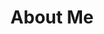---
title: About Me
home:
    title: Subhrajyoty Roy
    subtitle: I am just a soul curious about learning about statistics, mathematics and data science.
    biolist:
    -   bio: "Principal Information Researcher"
        affiliation: "[SysCloud](https://www.syscloud.com/)"
    -   bio: "an External Research Fellow"
        affiliation: "[Indian Statistical Institute, Kolkata](https://www.isical.ac.in)"
tabs:

    -   id: "publications"
        title: My Publications
        subtitle: "Sharing Knowledge, Insight, and Innovation: I have had the privilege to contribute to the field through talks, publications, and project reports."
        img: "/svg/book.svg"
        icon: "fa fa-book"

    -   id: "reports"
        title: "Project and Tech Reports"
        subtitle: ""
        img: "/svg/data-science.svg"
        icon: "fas fa-clipboard"

    -   id: "talks"
        title: "Talks and Presentations"
        subtitle: ""
        img: "/svg/undraw_teaching.svg"
        icon: "fas fa-volume-high"

    -   id: "softwares"
        title: Softwares
        subtitle: "Innovative Solutions, Custom Tools, and Streamlined Workflows: Throughout my journey, I have developed some softwares and packages to address specific needs and enhance productivity, as well as data science tools related to my publications."
        img: "/svg/pyramid.svg"
        icon: "fa fa-cogs"

    -   id: "experiences"
        title: "My Education and Work Experiences"
        subtitle: "Nurturing Knowledge and Cultivating Expertise"
        img: "/svg/eye.svg"
        icon: "fa fa-globe"


experiences:
    -   title: "Secondary"
        timeline: "2014"
        organization: "Nimta High School"
        location: "Kolkata, India"
        icon: "fas fa-school"
        description: 
            - "Secured 12th rank in all West Bengal with a score of 94.57%"

    -   title: "Higher Secondary"
        timeline: "2014-2016"
        organization: "Nimta High School"
        location: "Kolkata, India"
        icon: "fas fa-user-graduate"
        description: 
            - "Secured 2nd rank in the district with a score of 93.4%"
    
    -   title: "Bachelors of Statistics"
        timeline: "2016-2019"
        organization: "Indian Statistical Institute"
        location: "Kolkata, India"
        icon: "fas fa-graduation-cap"
        description: 
            - "Obtained D. Basu Memorial Gold medal for the most outstanding performance."
            - "Obtained Nikhilesh Bhattacharya Memorial Gold Medal for the best performance in Statistics."

    -   title: "Statistical Consultant Intern"
        timeline: "May 2019 - June 2019"
        organization: "SysCloud"
        location: "Chennai, Tamil Nadu, India"
        icon: "fas fa-tools"
        description: 
            - "Analysis of efficient backup procedure for cost optimization"
            - "Modelling deep neural networks to perform phishing detection."

    -   title: "Engineering / Technology Intern"
        timeline: "May 2020 - June 2020"
        organization: "General Electric (Aviation)"
        location: "Bangalore, Tamil Nadu, India"
        icon: "fas fa-plane-departure"
        description: 
            - "Understanding the impact of COVID-19 in aviation industry using tweets."
            - "Experience in web scraping, twitter API, NLP and Transformer type neural network."
    
    -   title: "Masters of Statistics"
        timeline: "2020-2021"
        organization: "Indian Statistical Institute"
        location: "Kolkata, India"
        icon: "fas fa-university"
        description: 
            - "Financial Statistics Specialization"
            - "Obtained J. K. Ghosh Memorial Gold Medal for the best performance in Statistics."

    -   title: "Data Scientist"
        timeline: "2021-2022"
        organization: "SysCloud"
        location: "Chennai, India"
        icon: "fas fa-briefcase"
        description:
            - "Analytics and optimization for Google Ads."
            - "Design of scalable graph backup and restore algorithms"

    -   title: "External Research Fellow"
        timeline: "2021-Current"
        organization: "Indian Statistical Institute"
        location: "Kolkata, India"
        icon: "fas fa-university"
        description:
            - "Supervisors: Prof. Ayanendranath Basu and Dr. Abhik Ghosh, ISRU, ASU"
            - "Robust Matrix Factorization and its Applications"

    -   title: "Principal Information Researcher"
        timeline: "2022-Current"
        organization: "SysCloud"
        location: "Hyderabad, India"
        icon: "fas fa-briefcase"
        description:
            - "System designing and framework building for microservices."
            - "Designing scalable AI powered systems to improve customer experience"

---